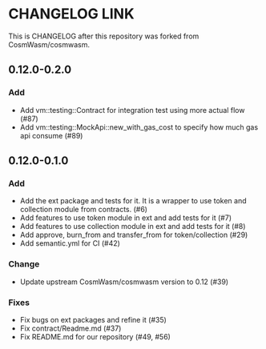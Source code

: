 # CHANGELOG LINK
This is CHANGELOG after this repository was forked from CosmWasm/cosmwasm.

## 0.12.0-0.2.0
### Add
- Add vm::testing::Contract for integration test using more actual flow (#87)
- Add vm::testing::MockApi::new_with_gas_cost to specify how much gas api consume (#89)

## 0.12.0-0.1.0
### Add
- Add the ext package and tests for it. It is a wrapper to use token and collection module from contracts. (#6)
- Add features to use token module in ext and add tests for it (#7)
- Add features to use collection module in ext and add tests for it (#8)
- Add approve, burn_from and transfer_from for token/collection (#29)
- Add semantic.yml for CI (#42)

### Change
- Update upstream CosmWasm/cosmwasm version to 0.12 (#39)

### Fixes
- Fix bugs on ext packages and refine it (#35)
- Fix contract/Readme.md (#37)
- Fix README.md for our repository (#49, #56)
